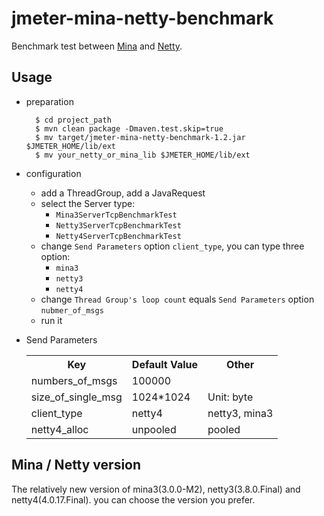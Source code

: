 jmeter-mina-netty-benchmark
===
Benchmark test between [Mina](https://github.com/nadarei/mina) and [Netty](https://github.com/netty/netty).

Usage
---
- preparation
 
		$ cd project_path
		$ mvn clean package -Dmaven.test.skip=true
		$ mv target/jmeter-mina-netty-benchmark-1.2.jar $JMETER_HOME/lib/ext
		$ mv your_netty_or_mina_lib $JMETER_HOME/lib/ext

- configuration
	* add a ThreadGroup, add a JavaRequest
	* select the Server type:
		* `Mina3ServerTcpBenchmarkTest`
		* `Netty3ServerTcpBenchmarkTest`
		* `Netty4ServerTcpBenchmarkTest`
	* change `Send Parameters` option `client_type`, you can type three option:
		* `mina3`
		* `netty3`
		* `netty4`
	* change `Thread Group's loop count` equals `Send Parameters` option `nubmer_of_msgs`
	* run it
	
- Send Parameters
	<table>
		<tr><th>Key</th><th>Default Value</th><th>Other</th></tr>
		<tr><td>numbers_of_msgs</td><td>100000</td><td></td></tr>
		<tr><td>size_of_single_msg</td><td>1024*1024</td><td>Unit: byte</td></tr>
		<tr><td>client_type</td><td>netty4</td><td>netty3, mina3</td></tr>
		<tr><td>netty4_alloc</td><td>unpooled</td><td>pooled</td></tr>
	</table> 

Mina / Netty version
---
The relatively new version of mina3(3.0.0-M2), netty3(3.8.0.Final) and netty4(4.0.17.Final). you can choose the version you prefer.

